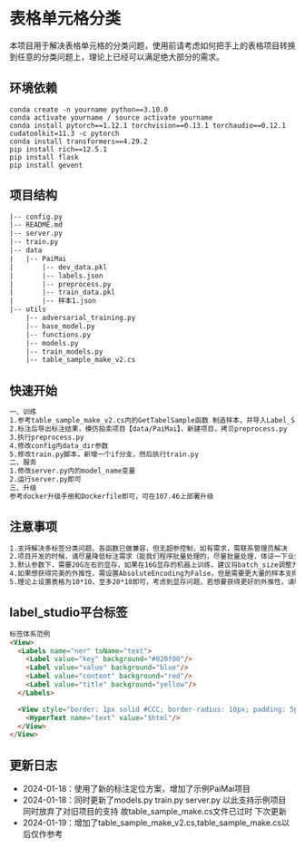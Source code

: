 # 表格单元格分类
本项目用于解决表格单元格的分类问题，使用前请考虑如何把手上的表格项目转换到任意的分类问题上，理论上已经可以满足绝大部分的需求。


## 环境依赖
```
conda create -n yourname python==3.10.0
conda activate yourname / source activate yourname
conda install pytorch==1.12.1 torchvision==0.13.1 torchaudio==0.12.1 cudatoolkit=11.3 -c pytorch
conda install transformers==4.29.2
pip install rich==12.5.1
pip install flask
pip install gevent
```

## 项目结构
```html
|-- config.py
|-- README.md
|-- server.py
|-- train.py
|-- data
|   |-- PaiMai
|       |-- dev_data.pkl
|       |-- labels.json
|       |-- preprocess.py
|       |-- train_data.pkl
|       |-- 样本1.json
|-- utils
    |-- adversarial_training.py
    |-- base_model.py
    |-- functions.py
    |-- models.py
    |-- train_models.py
    |-- table_sample_make_v2.cs
```

## 快速开始

```html
一、训练
1.参考table_sample_make_v2.cs内的GetTabelSample函数 制造样本，并导入Label_Studio平台
2.标注后导出标注结果，模仿拍卖项目【data/PaiMai】，新建项目，拷贝preprocess.py
3.执行preprocess.py
4.修改config内data_dir参数
5.修改train.py脚本，新增一个if分支，然后执行train.py
二、服务
1.修改server.py内的model_name变量
2.运行server.py即可
三、升级
参考docker升级手册和Dockerfile即可，可在107.46上部署升级
```

## 注意事项

```html
1.支持解决多标签分类问题，各函数已做兼容，但无超参控制，如有需求，需联系管理员解决
2.项目开发的时候，请尽量降低标注需求（能我们程序批量处理的，尽量批量处理，体谅一下业务的难处~）
3.默认参数下，需要20G左右的显存，如果在16G显存的机器上训练，建议将batch_size调整为2或4，在8G显存的机器上训练，建议将fine_tuning参数调整为False（训练显存会降到4个G以内），或者改用小模型，而不是bert-base，简单业务场景，建议robert-small
4.如果想获得完美的外推性，需设置AbsoluteEncoding为False，但是需要更大量的样本支撑，一般情况下设置为True，外推性也足以应对绝大部分场景
5.理论上设置表格为10*10，至多20*10即可，考虑到显存问题，若想要获得更好的外推性，请联系管理员解决
```

## label_studio平台标签

```html
标签体系范例
<View>
  <Labels name="ner" toName="text">
    <Label value="key" background="#020f00"/>
    <Label value="value" background="blue"/>
    <Label value="content" background="red"/>
    <Label value="title" background="yellow"/>
  </Labels>

  <View style="border: 1px solid #CCC; border-radius: 10px; padding: 5px">
    <HyperText name="text" value="$html"/>
  </View>
</View>
```

## 更新日志
 - 2024-01-18：使用了新的标注定位方案，增加了示例PaiMai项目
 - 2024-01-18：同时更新了models.py train.py server.py 以此支持示例项目 同时放弃了对旧项目的支持 故table_sample_make.cs文件已过时 下次更新
 - 2024-01-19：增加了table_sample_make_v2.cs,table_sample_make.cs以后仅作参考
